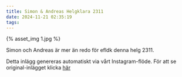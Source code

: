 ```yaml
---
title: Simon & Andreas Helgklara 2311
date: 2024-11-21 02:35:19
tags:
---
```

<div class="postId" style="display: none;">ID: 17889171465052245</div>

<div class="postImageContainer">
{% asset_img 1.jpg %}
</div>




Simon och Andreas är mer än redo för efldk  denna helg 2311.

<div class="automaticGeneratedPostDescription">
Detta inlägg genereras automatiskt via vårt Instagram-flöde. För att se original-inlägget klicka <a target="_blank" href="https://www.instagram.com/p/DCnXvcgys0p/">här</a>
</div>
<br>
